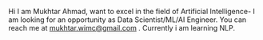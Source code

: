 Hi I am Mukhtar Ahmad, want to excel in the field of Artificial Intelligence- I am looking for an opportunity as Data Scientist/ML/AI Engineer. You can reach me at mukhtar.wimc@gmail.com . Currently i am learning NLP.


